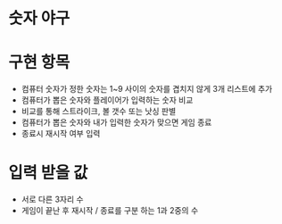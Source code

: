 # 숫자 야구


# 구현 항목

- 컴퓨터 숫자가 정한 숫자는 1~9 사이의 숫자를 겹치지 않게 3개 리스트에 추가
- 컴퓨터가 뽑은 숫자와 플레이어가 입력하는 숫자 비교
- 비교를 통해 스트라이크, 볼 갯수 또는 낫싱 판별
- 컴퓨터가 뽑은 숫자와 내가 입력한 숫자가 맞으면 게임 종료
- 종료시 재시작 여부 입력

# 입력 받을 값
- 서로 다른 3자리 수
- 게임이 끝난 후 재시작 / 종료를 구분 하는 1과 2중의 수
